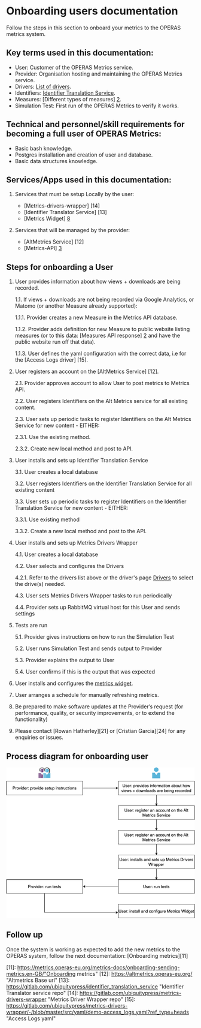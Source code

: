 # Onboarding users documentation
Follow the steps in this section to onboard your metrics to the OPERAS metrics system.


## Key terms used in this documentation:
- User: Customer of the OPERAS Metrics service.
- Provider: Organisation hosting and maintaining the OPERAS Metrics service.
- Drivers: [List of drivers][7].
- Identifiers: [Identifier Translation Service][1].
- Measures: [Different types of measures] [2].
- Simulation Test: First run of the OPERAS Metrics to verify it works.

## Technical and personnel/skill requirements for becoming a full user of OPERAS Metrics:

- Basic bash knowledge.
- Postgres installation and creation of user and database.
- Basic data structures knowledge.


## Services/Apps used in this documentation:
1. Services that must be setup Locally by the user:
   - [Metrics-drivers-wrapper] [14]
   - [Identifier Translator Service] [13]
   - [Metrics Widget] [8]

2. Services that will be managed by the provider:
   - [AltMetrics Service] [12]
   - [Metrics-API] [3]


## Steps for onboarding a User

1. User provides information about how views + downloads are being recorded.
   
   1.1. If views + downloads are not being recorded via Google Analytics, or Matomo (or another Measure already supported):
      
      1.1.1. Provider creates a new Measure in the Metrics API database.
      
      1.1.2. Provider adds definition for new Measure to public website listing measures (or to this data: [Measures API response] [2] and have the public website run off that data).
      
      1.1.3. User defines the yaml configuration with the correct data, i.e for the [Access Logs driver] [15].


2. User registers an account on the [AltMetrics Service] [12].
   
   2.1. Provider approves account to allow User to post metrics to Metrics API.
   
   2.2. User registers Identifiers on the Alt Metrics service for all existing content.
   
   2.3. User sets up periodic tasks to register Identifiers on the Alt Metrics Service for new content - EITHER:
      
      2.3.1. Use the existing method.
      
      2.3.2. Create new local method and post to API.


3. User installs and sets up Identifier Translation Service
   
   3.1. User creates a local database
   
   3.2. User registers Identifiers on the Identifier Translation Service for all existing content
   
   3.3. User sets up periodic tasks to register Identifiers on the Identifier Translation Service for new content - EITHER:
      
      3.3.1. Use existing method
      
      3.3.2. Create a new local method and post to the API.


4. User installs and sets up Metrics Drivers Wrapper
   
   4.1. User creates a local database
   
   4.2. User selects and configures the Drivers
      
      4.2.1. Refer to the drivers list above or the driver's page [Drivers][7] to select the drive(s) needed. 
   
   4.3. User sets Metrics Drivers Wrapper tasks to run periodically
   
   4.4. Provider sets up RabbitMQ virtual host for this User and sends settings


5. Tests are run
   
   5.1. Provider gives instructions on how to run the Simulation Test
   
   5.2. User runs Simulation Test and sends output to Provider
   
   5.3. Provider explains the output to User
   
   5.4. User confirms if this is the output that was expected


6. User installs and configures the [metrics widget][8].
7. User arranges a schedule for manually refreshing metrics.
8. Be prepared to make software updates at the Provider’s request (for performance, quality, or security improvements, or to extend the functionality)
9. Please contact [Rowan Hatherley][21] or [Cristian Garcia][24] for any enquiries or issues.

## Process diagram for onboarding user
![Process Diagram](/images/user-onboarding.png)

## Follow up
Once the system is working as expected to add the new metrics to the OPERAS system, follow the next documentation: [Onboarding metrics][11]



[1]: https://metrics.operas-eu.org/metrics-docs/identifier-translation-service.en-GB "Translator"
[2]: https://metrics.operas-eu.org/measures "Measures"
[3]: https://metrics-api.operas-eu.org/ "Metrics-API base url" 
[4]: https://metrics-api.operas-eu.org/events "Events"
[5]: https://altmetrics.operas-eu.org/register "Register"
[6]: https://altmetrics.operas-eu.org/api/get_token "Get Token"
[7]: https://metrics.operas-eu.org/metrics-docs/drivers.en-GB/ "drivers"
[8]: https://metrics.operas-eu.org/metrics-docs/widget.en-GB "Widget"
[9]: mailto:cristian.garcia@ubiquitypress.com "Cristian Garcia email address"
[10]: mailto:rowan.hatherley@ubiquitypress.com "Rowan Hatherley email address"
[11]: https://metrics.operas-eu.org/metrics-docs/onboarding-sending-metrics.en-GB/"Onboarding metrics"
[12]: https://altmetrics.operas-eu.org/ "Altmetrics Base url"
[13]: https://gitlab.com/ubiquitypress/identifier_translation_service "Identifier Translator service repo"
[14]: https://gitlab.com/ubiquitypress/metrics-drivers-wrapper "Metrics Driver Wrapper repo"
[15]: https://gitlab.com/ubiquitypress/metrics-drivers-wrapper/-/blob/master/src/yaml/demo-access_logs.yaml?ref_type=heads "Access Logs yaml"
